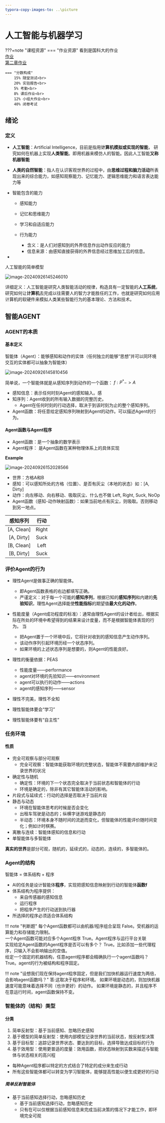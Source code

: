 ```yaml
---
typora-copy-images-to: ..\picture
---
```


# 人工智能与机器学习

???+note "课程资源"
    === "作业资源"
       看到是国科大的作业<br>
       [作业](https://wenku.baidu.com/view/a008b8323a3567ec102de2bd960590c69ec3d8e1.html?_wkts_=1727330708826&needWelcomeRecommand=1)<br>
       [第二章作业](https://blog.csdn.net/m0_67495624/article/details/135541806)

    === "分数构成"
        15% 随堂测试<br>
        20% 实验报告<br>
        5% 考勤<br>
        8% 课后作业<br>
        12% 小组大作业<br>
        40% 闭卷考试






## 绪论

### 定义

- **人工智能**：Artificial Intelligence，目前是指用**计算机模拟或实现的智能**， 研究如何在机器上实现**人类智能**。即用机器来模仿人的智能。因此人工智能**又称机器智能**
- **人类的自然智能**：指人在认识客观世界的过程中，由**思维过程和脑力活动**所表现出来的综合能力，如感知观察能力、记忆能力、逻辑思维能力和语言表达能力等

- 智能包含的能力

  - 感知能力

  - 记忆和思维能力

  - 学习和自适应能力

  - 行为能力
    - 含义：是人们对感知到的外界信息作出动作反应的能力
    - 信息来源：由感知直接获得的外界信息经过思维加工后的信息。

- 



人工智能的简单模型

![image-20240926145246010](../picture/image-20240926145246010.png)

详细定义：人工智能是研究人类智能活动的规律，构造具有一定智能的**人工系统**，研究如何让**计算机**去完成以往需要人的智力才能胜任的工作，也就是研究如何应用计算机的软硬件来模拟人类某些智能行为的基本理论、方法和技术。



## 智能AGENT

### AGENT的本质

#### 基本定义

智能体（Agent）：能够感知和动作的实体（任何独立的能够“思想”并可以同环境交互的实体都可以抽象为智能体）

![image-20240926145810456](../picture/image-20240926145810456.png)

简单说，一个智能体就是从感知序列到动作的一个函数： $f:P^* -> A$

- 感知信息：表示任何时刻Agent的感知输入。感
- 知序列：Agent收到的所有输入数据的完整历史。
  - Agent在任何时刻的行动选择，取决于到该时刻为止的整个感知序列。
- Agent函数：将任意给定感知序列映射到Agent的动作。可以描述Agent的行为。

#### Agent函数与Agent程序

- Agent函数：是一个抽象的数学表示
- Agent程序： 是Agent函数在某种物理体系上的具体实现

**Example**

![image-20240926152028566](../picture/image-20240926152028566.png)

- 世界：方格A和B
- 感知：可以感知所处的方格（位置）、是否有灰尘（本地的状态）如：[A, Dirty]
- 动作：向左移动、向右移动、吸取灰尘、什么也不做	Left, Right, Suck, NoOp
- Agent函数（感知-动作映射函数）：如果当前地点有灰尘，则吸取。否则移动到另一地点。

| **感知序列** | **行动** |
| :----------: | :------: |
|  [A, Clean]  |  Right   |
|  [A, Dirty]  |   Suck   |
|  [B, Clean]  |   Left   |
|  [B, Dirty]  |   Suck   |

### 评价Agent的行为

- 理性Agent是做事正确的智能体。
  - 即Agent函数表格的右边都填写正确。
  - 严谨定义：对于每一个可能的**感知序列**，根据已知的**感知序列**和内建的**先验知识**，理性Agent选择能使**性能指标**的期望值**最大化的动作**。

- 性能度量（Agent成功程度的标准）：通常由理性Agent的设计者给出，根据实际在所处的环境中希望得到的结果来设计度量，而不是根据智能体表现的行为。	当
  - 把Agent置于一个环境中后，它将针对收到的感知信息产生动作序列。	
  - 该动作序列引起环境历经一个状态序列。	
  - 如果环境的上述状态序列是想要的，则Agent的性能良好。

- 理性的衡量依据：PEAS
  - 性能度量——performance
  - agent对环境的先验知识——environment
  - agent可以执⾏的动作——actions
  - agent的感知序列——sensor

- 理性不完美，理性不全知
- 理性智能体要会“学习”
- 理性智能体要有“自主性”

### 任务环境

#### 性质

- 完全可观察与部分可观察
  - 完全可观察：智能体能获取环境的完整状态，智能体不需要内部维护来记录世界的状况
- 确定性与随机
  - 确定性：环境的下一个状态完全取决于当前状态和智能体的行动
  - 环境是确定的，除非有其它智能体活动的影响。
- 片段式与延续式：行动的选择是否取决于当前片段
- 静态与动态
  - 环境在智能体思考的时候是否会变化
  - 出租车驾驶是动态的；纵横字谜游戏是静态的
  - 半动态：环境本身不随时间的流逝而变化，但智能体的性能评价随时间变化；例如计时棋赛。
- 离散与连续：智能体感知的信息和行动
- 单智能体与多智能体

**真实的世界**是部分可观，随机的，延续式的，动态的，连续的，多智能体的。



### Agent的结构

智能体 = 体系结构 + 程序

- AI的任务是设计智能体**程序**，实现把感知信息映射到行动的智能体**函数f**
- 体系结构为程序提供：
  - 来自传感器的感知信息
  - 运行程序
  - 把程序产生的行动送到执行器 
- 所选择的程序必须适合体系结构

!!! note "判断题"
	每个Agent函数都可以由机器/程序组合呈现	False。受机器的运算能力和存储能力限制。<br>
	一个Agent函数可能对应多个Agent程序	True。Agent程序与运行平台关联<br>
	实现给定Agent函数的Agent程序是否可以有多个？	True。比如添加一些代理程序，只输入不会影响输出的空值。<br>
	给定一个固定的机器结构，任意agent程序都会精确执行一个agent函数吗？	True。agent的行为被结构和程序固定。<br>
	
!!! note "设想我们现在保持agent程序固定，但是我们加快机器运行速度为两倍，会影响agent函数吗？"
	答:这取决于程序和环境。 如果环境是动态的，则加快机器速度可能意味着选择不同（也许更好）的动作。 如果环境是静态的，并且程序不在意运行时间，agent函数保持不变。<br>
	
	

### 智能体的（结构）类型

#### 分类

1. 简单反射型：基于当前感知、忽略历史感知
2. 基于模型的简单反射型：使用内部模型记录世界的当前状态，按反射型决策
3. 基于目标型：追踪记录世界状态、要达到的目标，选择导致达成目标的行为
4. 基于效用型：使用更普适的度量：效用函数，把状态映射到实数来描述与智能体与状态相关的高兴程



- 每种Agent程序都以特定的方式结合了特定的成分来生成行动
- 所有这些智能体都可以转变为学习智能体，能够提高性能以便生成更好的行动



##### 简单反射智能体

- 基于当前感知选择行动，忽略感知历史
  - 基于当前感知选择行动，忽略感知历史
  - 只有在可以仅根据当前感知信息来完成当前决策的情况下才能工作，即环境完全可观

